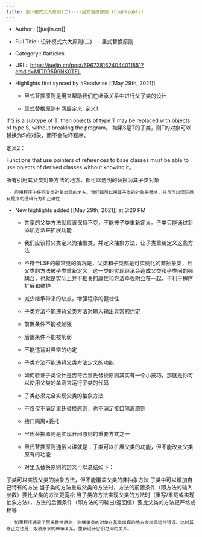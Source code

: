 ```yaml
---
title: 设计模式六大原则(二)----里式替换原则 (highlights)
---
```


- Author:: [[juejin.cn]]

- Full Title:: 设计模式六大原则(二)----里式替换原则

- Category:: #articles

- URL:: https://juejin.cn/post/6967281624044011551?cmdid=MITRR5R9NK0TFL

- Highlights first synced by #Readwise [[May 29th, 2021]]
	 - 里式替换原则是用来帮助我们在继承关系中进行父子类的设计

	 - 里式替换原则有两层定义: 定义1

If S is a subtype of T, then objects of type T may be replaced with objects of type S, without breaking the program。 如果S是T的子类，则T的对象可以替换为S的对象，而不会破坏程序。

定义2：

Functions that use pointers of references to base classes must be able to use objects of derived classes without knowing it。

所有引用其父类对象方法的地方，都可以透明的替换为其子类对象

	 - 应用程序中任何父类对象出现的地方，我们都可以用其子类的对象来替换，并且可以保证原有程序的逻辑行为和正确性

- New highlights added [[May 29th, 2021]] at 3:29 PM
	 - 共享的父类方法就应该保持不变，不能被子类重新定义。子类只能通过新添加方法来扩展功能

	 - 我们应该将父类定义为抽象类，并定义抽象方法，让子类重新定义这些方法

	 - 不符合LSP的最常见的情况是，父类和子类都是可实例化的非抽象类，且父类的方法被子类重新定义，这一类的实现继承会造成父类和子类间的强耦合，也就是实际上并不相关的属性和方法牵强附会在一起，不利于程序扩展和维护。

	 - 减少继承带来的缺点，增强程序的健壮性

	 - 子类方法不能违背父类方法对输入输出异常的约定

	 - 前置条件不能被加强

	 - 后置条件不能被削弱

	 - 不能违背对异常的约定

	 - 子类方法不能违背父类方法定义的功能

	 - 如何验证子类设计是否符合里氏替换原则其实有一个小技巧，那就是你可以使用父类的单测来运行子类的代码

	 - 子类必须完全实现父类的抽象方法

	 - 不仅仅不满足里氏替换原则，也不满足接口隔离原则

	 - 接口隔离+委托

	 - 里氏替换原则是实现开闭原则的重要方式之一

	 - 里氏替换原则通俗来讲就是：子类可以扩展父类的功能，但不能改变父类原有的功能

	 - 对里氏替换原则的定义可以总结如下：

子类可以实现父类的抽象方法，但不能覆盖父类的非抽象方法
子类中可以增加自己特有的方法
当子类的方法重载父类的方法时，方法的前置条件（即方法的输入参数）要比父类的方法更宽松
当子类的方法实现父类的方法时（重写/重载或实现抽象方法），方法的后置条件（即方法的的输出/返回值）要比父类的方法更严格或相等

	 - 如果程序违背了里氏替换原则，则继承类的对象在基类出现的地方会出现运行错误。这时其修正方法是：取消原来的继承关系，重新设计它们之间的关系。
